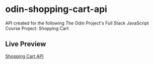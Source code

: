 # odin-shopping-cart-api

API created for the following The Odin Project's Full Stack JavaScript Course Project: Shopping Cart

## Live Preview

[Shopping Cart API](https://odin-shopping-cart-api.onrender.com/art)
